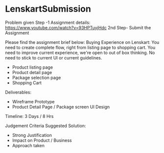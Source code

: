 # LenskartSubmission
Problem given
Step -1 Assignment details: https://www.youtube.com/watch?v=93HPTuyjHdc
2nd Step- Submit the Assignment

Please find the assignment brief below:
Buying Experience on Lenskart:
You need to create complete flow, right from listing page to shopping cart.
You need to improve current experience, we're open to out of box thinking.
No need to stick to current UI or current guidelines.

- Product listing page
- Product detail page
- Package selection page
- Shopping Cart

Deliverables:
- Wireframe Prototype
- Product Detail Page / Package screen UI Design

Timeline:
3 Days / 8 Hrs

Judgement Criteria Suggested Solution:
- Strong Justification
- Impact on Product / Business
- Approach taken

